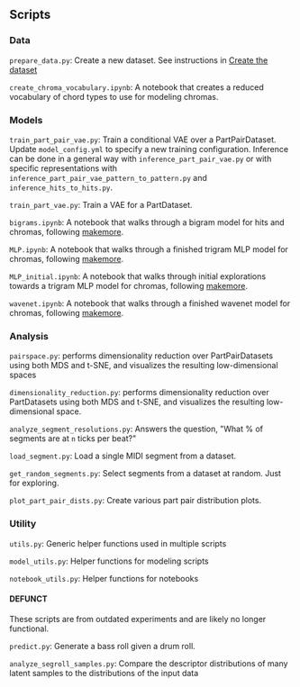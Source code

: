 ## Scripts

### Data

`prepare_data.py`: Create a new dataset. See instructions in [Create the dataset](../README.md#create-the-dataset)

`create_chroma_vocabulary.ipynb`: A notebook that creates a reduced vocabulary of chord types to use for modeling chromas.

### Models

`train_part_pair_vae.py`: Train a conditional VAE over a PartPairDataset. Update `model_config.yml` to specify a new training configuration. Inference can be done in a general way with `inference_part_pair_vae.py` or with specific representations with `inference_part_pair_vae_pattern_to_pattern.py` and `inference_hits_to_hits.py`.

`train_part_vae.py`: Train a VAE for a PartDataset.

`bigrams.ipynb`: A notebook that walks through a bigram model for hits and chromas, following [makemore](https://github.com/karpathy/makemore).

`MLP.ipynb`: A notebook that walks through a finished trigram MLP model for chromas, following [makemore](https://github.com/karpathy/makemore).

`MLP_initial.ipynb`: A notebook that walks through initial explorations towards a trigram MLP model for chromas, following [makemore](https://github.com/karpathy/makemore).

`wavenet.ipynb`: A notebook that walks through a finished wavenet model for chromas, following [makemore](https://github.com/karpathy/makemore).

### Analysis

`pairspace.py`: performs dimensionality reduction over PartPairDatasets using both MDS and t-SNE, and visualizes the resulting low-dimensional spaces

`dimensionality_reduction.py`: performs dimensionality reduction over PartDatasets using both MDS and t-SNE, and visualizes the resulting low-dimensional space.

`analyze_segment_resolutions.py`: Answers the question, "What % of segments are at `n` ticks per beat?"

`load_segment.py`: Load a single MIDI segment from a dataset.

`get_random_segments.py`: Select segments from a dataset at random. Just for exploring.

`plot_part_pair_dists.py`: Create various part pair distribution plots.

### Utility

`utils.py`: Generic helper functions used in multiple scripts

`model_utils.py`: Helper functions for modeling scripts

`notebook_utils.py`: Helper functions for notebooks

#### DEFUNCT

These scripts are from outdated experiments and are likely no longer functional.

`predict.py`: Generate a bass roll given a drum roll.

`analyze_segroll_samples.py`: Compare the descriptor distributions of many latent samples to the distributions of the input data
